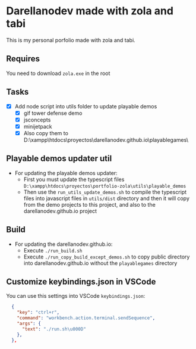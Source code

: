 # Darellanodev made with zola and tabi

This is my personal porfolio made with zola and tabi.

## Requires

You need to download `zola.exe` in the root

## Tasks

- [x] Add node script into utils folder to update playable demos
  - [x] gif tower defense demo
  - [x] jsconcepts
  - [x] minijetpack
  - [x] Also copy them to D:\xampp\htdocs\proyectos\darellanodev.github.io\playablegames\

## Playable demos updater util

- For updating the playable demos updater:
  - First you must update the typescript files `D:\xampp\htdocs\proyectos\portfolio-zola\utils\playable_demos`
  - Then use the `run_utils_update_demos.sh` to compile the typescript files into javascript files in `utils/dist` directory and then it will copy from the demo projects to this project, and also to the darellanodev.github.io project

## Build

- For updating the darellanodev.github.io:
  - Execute `./run_build.sh`
  - Execute `./run_copy_build_except_demos.sh` to copy public directory into darellanodev.github.io without the `playablegames` directory

## Customize keybindings.json in VSCode

You can use this settings into VSCode `keybindings.json`:

```json
  {
    "key": "ctrl+r",
    "command": "workbench.action.terminal.sendSequence",
    "args": {
      "text": "./run.sh\u000D"
    },
  },
```
